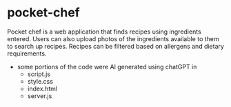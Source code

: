 # pocket-chef

Pocket chef is a web application that finds recipes using ingredients entered. Users can also upload photos of the
ingredients available to them to search up recipes. Recipes can be filtered based on allergens and dietary requirements.

- some portions of the code were AI generated using chatGPT in 
    - script.js
    - style.css
    - index.html
    - server.js